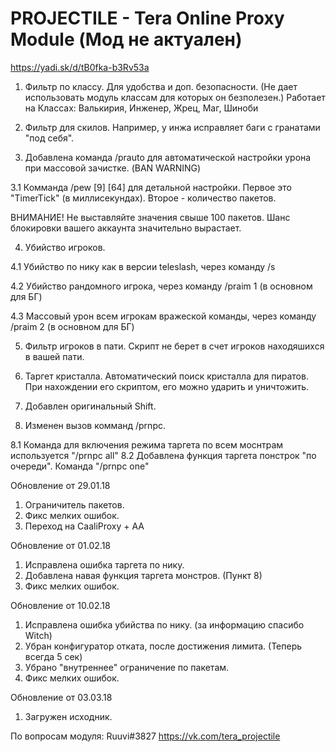 # PROJECTILE - Tera Online Proxy Module (Мод не актуален)
https://yadi.sk/d/tB0fka-b3Rv53a

1. Фильтр по классу.
Для удобства и доп. безопасности. (Не дает использовать модуль классам для которых он безполезен.)
Работает на Классах: Валькирия, Инженер, Жрец, Маг, Шиноби

2. Фильтр для скилов.
Например, у инжа исправляет баги с гранатами "под себя".

3. Добавлена команда /prauto для автоматической настройки урона при массовой зачистке. (BAN WARNING)

3.1 Комманда /pew [9] [64] для детальной настройки.
Первое это "TimerTick" (в миллисекундах).
Второе - количество пакетов.

ВНИМАНИЕ! Не выставляйте значения свыше 100 пакетов. 
Шанс блокировки вашего аккаунта значительно вырастает.

4. Убийство игроков.

4.1 Убийство по нику как в версии teleslash, через команду /s

4.2 Убийство рандомного игрока, через команду /praim 1 (в основном для БГ)

4.3 Массовый урон всем игрокам вражеской команды, через команду /praim 2 (в основном для БГ)


5. Фильтр игроков в пати.
Скрипт не берет в счет игроков находяшихся в вашей пати.

6. Таргет кристалла.
Автоматический поиск кристалла для пиратов. При нахождении его скриптом, его можно ударить и уничтожить.

7. Добавлен оригинальный Shift.

8. Изменен вызов комманд /prnpc.

8.1 Команда для включения режима таргета по всем моснтрам используется "/prnpc all"
8.2 Добавлена функция таргета понстрок "по очереди". Команда "/prnpc one"


Обновление от 29.01.18
1. Ограничитель пакетов.
2. Фикс мелких ошибок.
3. Переход на CaaliProxy + AA 

Обновление от 01.02.18
1. Исправлена ошибка таргета по нику.
2. Добавлена навая функция таргета монстров. (Пункт 8)
3. Фикс мелких ошибок.

Обновление от 10.02.18
1. Исправлена ошибка убийства по нику. (за информацию спасибо Witch)
2. Убран конфигуратор отката, после достижения лимита. (Теперь всегда 5 сек)
3. Убрано "внутреннее" ограничение по пакетам.
4. Фикс мелких ошибок.

Обновление от 03.03.18
1. Загружен исходник.

По вопросам модуля: Ruuvi#3827
https://vk.com/tera_projectile
